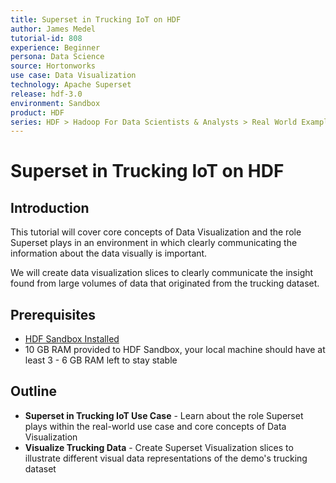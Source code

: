 ```yaml
---
title: Superset in Trucking IoT on HDF
author: James Medel
tutorial-id: 808
experience: Beginner
persona: Data Science
source: Hortonworks
use case: Data Visualization
technology: Apache Superset
release: hdf-3.0
environment: Sandbox
product: HDF
series: HDF > Hadoop For Data Scientists & Analysts > Real World Examples
---
```


# Superset in Trucking IoT on HDF

## Introduction

This tutorial will cover core concepts of Data Visualization and the role Superset plays in an environment in which clearly communicating the information about the data visually is important.

We will create data visualization slices to clearly communicate the insight found from large volumes of data that originated from the trucking dataset.

## Prerequisites

- [HDF Sandbox Installed](https://hortonworks.com/downloads/#sandbox)
- 10 GB RAM provided to HDF Sandbox, your local machine should have at least 3 - 6 GB RAM left to stay stable

## Outline

- **Superset in Trucking IoT Use Case** - Learn about the role Superset plays within the real-world use case and core concepts of Data Visualization
- **Visualize Trucking Data** - Create Superset Visualization slices to illustrate different visual data representations of the demo's trucking dataset
